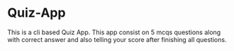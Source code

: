 # Quiz-App
This is a cli based Quiz App. This app consist on 5 mcqs questions along with correct answer and also telling your score after finishing all questions.
